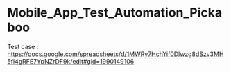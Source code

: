 ﻿# Mobile_App_Test_Automation_Pickaboo

Test case : https://docs.google.com/spreadsheets/d/1MWRy7HchYif0Dlwzg8dSzv3MH5fl4gRFE7YpNZrDF9k/edit#gid=1990149106
